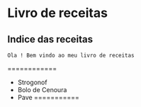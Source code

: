 # Livro de receitas
## Indice das receitas

	Ola ! Bem vindo ao meu livro de receitas
============
 - Strogonof
 - Bolo de Cenoura
 - Pave
===========

